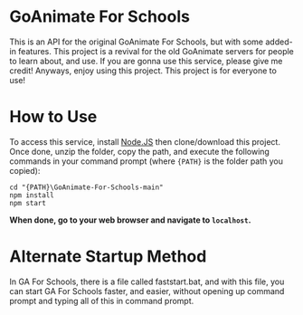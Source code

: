 # GoAnimate For Schools
This is an API for the original GoAnimate For Schools, but with some added-in features. This project is a revival for the old GoAnimate servers for people to learn about, and use. If you are gonna use this service, please give me credit! Anyways, enjoy using this project. This project is for everyone to use!
# How to Use
To access this service, install [Node.JS](https://nodejs.org/en/) then clone/download this project.	Once done, unzip the folder, copy the path, and execute the following commands in your command prompt (where `{PATH}` is the folder path you copied):
```console
cd "{PATH}\GoAnimate-For-Schools-main"
npm install
npm start
```
**When done, go to your web browser and navigate to `localhost`.**
# Alternate Startup Method
In GA For Schools, there is a file called faststart.bat, and with this file, you can start GA For Schools faster, and easier, without opening up command prompt and typing all of this in command prompt.
